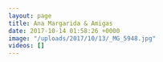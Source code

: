 ```yaml
---
layout: page
title: Ana Margarida & Amigas
date: 2017-10-14 01:58:26 +0000
image: "/uploads/2017/10/13/_MG_5948.jpg"
videos: []
---
```

